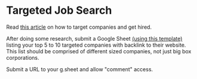 # Targeted Job Search

Read [this article][1] on how to target companies and get hired. 

After doing some research, submit a Google Sheet [(using this template)][2] listing your top 5 to 10 targeted companies with backlink to their website. This list should be comprised of different sized companies, not just big box corporations. 

Submit a URL to your g.sheet and allow "comment" access. 

[1]: https://careerpivot.com/2017/target-the-company-quit-chasing-job/
[2]: https://docs.google.com/spreadsheets/d/1PGylOhiYIuDMLcGr6iUdMNSVwCwczWovbr1HqSRXBGA/edit#gid=0
